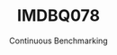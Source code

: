 ---
layout: default
title: IMDBQ078
subtitle: Continuous Benchmarking
selected: IMDB
expanded: Benchmarking
benchmark: /individual_results/IMDBQ078.html
---